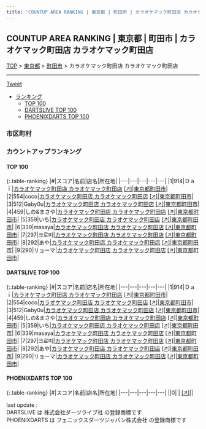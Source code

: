 ```yaml
---
title: 'COUNTUP AREA RANKING | 東京都 | 町田市 | カラオケマック町田店 カラオケマック町田店'
---
```

## COUNTUP AREA RANKING | 東京都 | 町田市 | カラオケマック町田店 カラオケマック町田店

[TOP](/darts/rank/) > [東京都](/darts/rank/東京都/) > [町田市](/darts/rank/東京都/町田市/) > カラオケマック町田店 カラオケマック町田店

___

<a href="https://twitter.com/share?ref_src=twsrc%5Etfw" data-text="COUNTUP AREA RANKING | 東京都町田市カラオケマック町田店 カラオケマック町田店" class="twitter-share-button" data-hashtags="DARTSLIVE,PHOENIXDARTS,darts,ダーツ" data-show-count="false">Tweet</a>

* [ランキング](#カウントアップランキング)
    * [TOP 100](#top-100)
    * [DARTSLIVE TOP 100](#dartslive-top-100)
    * [PHOENIXDARTS TOP 100](#phoenixdarts-top-100)

### 市区町村

<ul>

</ul>

### カウントアップランキング

#### TOP 100



{:.table-ranking}
|#|スコア|名前|店名|所在地|
|---|---|---|---|---|
|1|914|<span class="rank-name-dl">Ｄａｉ</span>|<a href="/darts/rank/shops/2f0a2fe4edd07ba0b21333aee1bd51e4.html">カラオケマック町田店 カラオケマック町田店</a> <a href="https://search.dartslive.com/jp/shop/2f0a2fe4edd07ba0b21333aee1bd51e4">[↗]</a>|<a href="/darts/rank/東京都/町田市">東京都町田市</a>|
|2|554|<span class="rank-name-dl">coco</span>|<a href="/darts/rank/shops/2f0a2fe4edd07ba0b21333aee1bd51e4.html">カラオケマック町田店 カラオケマック町田店</a> <a href="https://search.dartslive.com/jp/shop/2f0a2fe4edd07ba0b21333aee1bd51e4">[↗]</a>|<a href="/darts/rank/東京都/町田市">東京都町田市</a>|
|3|512|<span class="rank-name-dl">Gaby0u</span>|<a href="/darts/rank/shops/2f0a2fe4edd07ba0b21333aee1bd51e4.html">カラオケマック町田店 カラオケマック町田店</a> <a href="https://search.dartslive.com/jp/shop/2f0a2fe4edd07ba0b21333aee1bd51e4">[↗]</a>|<a href="/darts/rank/東京都/町田市">東京都町田市</a>|
|4|459|<span class="rank-name-dl">しの&amp;まさや</span>|<a href="/darts/rank/shops/2f0a2fe4edd07ba0b21333aee1bd51e4.html">カラオケマック町田店 カラオケマック町田店</a> <a href="https://search.dartslive.com/jp/shop/2f0a2fe4edd07ba0b21333aee1bd51e4">[↗]</a>|<a href="/darts/rank/東京都/町田市">東京都町田市</a>|
|5|359|<span class="rank-name-dl">いち</span>|<a href="/darts/rank/shops/2f0a2fe4edd07ba0b21333aee1bd51e4.html">カラオケマック町田店 カラオケマック町田店</a> <a href="https://search.dartslive.com/jp/shop/2f0a2fe4edd07ba0b21333aee1bd51e4">[↗]</a>|<a href="/darts/rank/東京都/町田市">東京都町田市</a>|
|6|339|<span class="rank-name-dl">masaya</span>|<a href="/darts/rank/shops/2f0a2fe4edd07ba0b21333aee1bd51e4.html">カラオケマック町田店 カラオケマック町田店</a> <a href="https://search.dartslive.com/jp/shop/2f0a2fe4edd07ba0b21333aee1bd51e4">[↗]</a>|<a href="/darts/rank/東京都/町田市">東京都町田市</a>|
|7|297|<span class="rank-name-dl">크로미</span>|<a href="/darts/rank/shops/2f0a2fe4edd07ba0b21333aee1bd51e4.html">カラオケマック町田店 カラオケマック町田店</a> <a href="https://search.dartslive.com/jp/shop/2f0a2fe4edd07ba0b21333aee1bd51e4">[↗]</a>|<a href="/darts/rank/東京都/町田市">東京都町田市</a>|
|8|292|<span class="rank-name-dl">あや</span>|<a href="/darts/rank/shops/2f0a2fe4edd07ba0b21333aee1bd51e4.html">カラオケマック町田店 カラオケマック町田店</a> <a href="https://search.dartslive.com/jp/shop/2f0a2fe4edd07ba0b21333aee1bd51e4">[↗]</a>|<a href="/darts/rank/東京都/町田市">東京都町田市</a>|
|9|290|<span class="rank-name-dl">リョーマ</span>|<a href="/darts/rank/shops/2f0a2fe4edd07ba0b21333aee1bd51e4.html">カラオケマック町田店 カラオケマック町田店</a> <a href="https://search.dartslive.com/jp/shop/2f0a2fe4edd07ba0b21333aee1bd51e4">[↗]</a>|<a href="/darts/rank/東京都/町田市">東京都町田市</a>|


#### DARTSLIVE TOP 100



{:.table-ranking}
|#|スコア|名前|店名|所在地|
|---|---|---|---|---|
|1|914|<span class="rank-name-dl">Ｄａｉ</span>|<a href="/darts/rank/shops/2f0a2fe4edd07ba0b21333aee1bd51e4.html">カラオケマック町田店 カラオケマック町田店</a> <a href="https://search.dartslive.com/jp/shop/2f0a2fe4edd07ba0b21333aee1bd51e4">[↗]</a>|<a href="/darts/rank/東京都/町田市">東京都町田市</a>|
|2|554|<span class="rank-name-dl">coco</span>|<a href="/darts/rank/shops/2f0a2fe4edd07ba0b21333aee1bd51e4.html">カラオケマック町田店 カラオケマック町田店</a> <a href="https://search.dartslive.com/jp/shop/2f0a2fe4edd07ba0b21333aee1bd51e4">[↗]</a>|<a href="/darts/rank/東京都/町田市">東京都町田市</a>|
|3|512|<span class="rank-name-dl">Gaby0u</span>|<a href="/darts/rank/shops/2f0a2fe4edd07ba0b21333aee1bd51e4.html">カラオケマック町田店 カラオケマック町田店</a> <a href="https://search.dartslive.com/jp/shop/2f0a2fe4edd07ba0b21333aee1bd51e4">[↗]</a>|<a href="/darts/rank/東京都/町田市">東京都町田市</a>|
|4|459|<span class="rank-name-dl">しの&amp;まさや</span>|<a href="/darts/rank/shops/2f0a2fe4edd07ba0b21333aee1bd51e4.html">カラオケマック町田店 カラオケマック町田店</a> <a href="https://search.dartslive.com/jp/shop/2f0a2fe4edd07ba0b21333aee1bd51e4">[↗]</a>|<a href="/darts/rank/東京都/町田市">東京都町田市</a>|
|5|359|<span class="rank-name-dl">いち</span>|<a href="/darts/rank/shops/2f0a2fe4edd07ba0b21333aee1bd51e4.html">カラオケマック町田店 カラオケマック町田店</a> <a href="https://search.dartslive.com/jp/shop/2f0a2fe4edd07ba0b21333aee1bd51e4">[↗]</a>|<a href="/darts/rank/東京都/町田市">東京都町田市</a>|
|6|339|<span class="rank-name-dl">masaya</span>|<a href="/darts/rank/shops/2f0a2fe4edd07ba0b21333aee1bd51e4.html">カラオケマック町田店 カラオケマック町田店</a> <a href="https://search.dartslive.com/jp/shop/2f0a2fe4edd07ba0b21333aee1bd51e4">[↗]</a>|<a href="/darts/rank/東京都/町田市">東京都町田市</a>|
|7|297|<span class="rank-name-dl">크로미</span>|<a href="/darts/rank/shops/2f0a2fe4edd07ba0b21333aee1bd51e4.html">カラオケマック町田店 カラオケマック町田店</a> <a href="https://search.dartslive.com/jp/shop/2f0a2fe4edd07ba0b21333aee1bd51e4">[↗]</a>|<a href="/darts/rank/東京都/町田市">東京都町田市</a>|
|8|292|<span class="rank-name-dl">あや</span>|<a href="/darts/rank/shops/2f0a2fe4edd07ba0b21333aee1bd51e4.html">カラオケマック町田店 カラオケマック町田店</a> <a href="https://search.dartslive.com/jp/shop/2f0a2fe4edd07ba0b21333aee1bd51e4">[↗]</a>|<a href="/darts/rank/東京都/町田市">東京都町田市</a>|
|9|290|<span class="rank-name-dl">リョーマ</span>|<a href="/darts/rank/shops/2f0a2fe4edd07ba0b21333aee1bd51e4.html">カラオケマック町田店 カラオケマック町田店</a> <a href="https://search.dartslive.com/jp/shop/2f0a2fe4edd07ba0b21333aee1bd51e4">[↗]</a>|<a href="/darts/rank/東京都/町田市">東京都町田市</a>|


#### PHOENIXDARTS TOP 100



{:.table-ranking}
|#|スコア|名前|店名|所在地|
|---|---|---|---|---|
||0|<span class="rank-name-dl"> </span>|<a href="/darts/rank/shops/.html"></a> <a href="">[↗]</a>|<a href="/darts/rank//"></a>|


<div class="footer border-top border-gray-light mt-5 pt-3 text-right text-gray">
    last update : <span style="font-weight: italic" id="foot_last_modified"></span><br />
    DARTSLIVE は 株式会社ダーツライブ社 の登録商標です<br />
    PHOENIXDARTS は フェニックスダーツジャパン株式会社 の登録商標です<br />
</div>

<script src="https://cdnjs.cloudflare.com/ajax/libs/jquery.tablesorter/2.31.3/js/jquery.tablesorter.min.js" integrity="sha512-qzgd5cYSZcosqpzpn7zF2ZId8f/8CHmFKZ8j7mU4OUXTNRd5g+ZHBPsgKEwoqxCtdQvExE5LprwwPAgoicguNg==" crossorigin="anonymous" referrerpolicy="no-referrer"></script>
<link rel="stylesheet" href="https://cdnjs.cloudflare.com/ajax/libs/jquery.tablesorter/2.31.3/css/theme.default.min.css" integrity="sha512-wghhOJkjQX0Lh3NSWvNKeZ0ZpNn+SPVXX1Qyc9OCaogADktxrBiBdKGDoqVUOyhStvMBmJQ8ZdMHiR3wuEq8+w==" crossorigin="anonymous" referrerpolicy="no-referrer" />
<script>
$(function() {
    $(".table-ranking").tablesorter({sortList:[[0, 0]]});
    $("#foot_last_modified").text(formatDate(new Date(document.lastModified), 'yyyy-MM-dd HH:mm:ss'));
});
</script>

<script async src="https://platform.twitter.com/widgets.js" charset="utf-8"></script>